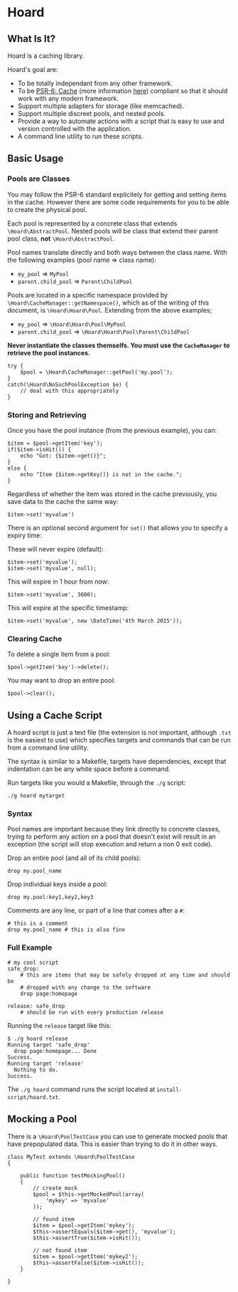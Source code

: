 Hoard
=====

What Is It?
-----------

Hoard is a caching library.

Hoard's goal are:

* To be totally independant from any other framework.
* To be [PSR-6: Cache](https://github.com/php-fig/fig-standards/pull/149) (more
  information [here](https://github.com/Crell/fig-standards/blob/76527139cad588c072beaedc116438e46ba2f70b/proposed/cache.md))
  compliant so that it should work with any modern framework.
* Support multiple adapters for storage (like memcached).
* Support multiple discreet pools, and nested pools.
* Provide a way to automate actions with a script that is easy to use and
  version controlled with the application.
* A command line utility to run these scripts.

Basic Usage
-----------
### Pools are Classes ###

You may follow the PSR-6 standard explicitely for getting and setting items in
the cache. However there are some code requirements for you to be able to
create the physical pool.

Each pool is represented by a concrete class that extends
`\Hoard\AbstractPool`. Nested pools will be class that extend their parent
pool class, **not** `\Hoard\AbstractPool`.

Pool names translate directly and both ways between the class name. With the
following examples (pool name => class name):

* `my_pool` => `MyPool`
* `parent.child_pool` => `Parent\ChildPool`

Pools are located in a specific namespace provided by
`\Hoard\CacheManager::getNamespace()`, which as of the writing of this
document, is `\Hoard\Hoard\Pool`. Extending from the above examples;

* `my_pool` => `\Hoard\Hoard\Pool\MyPool`
* `parent.child_pool` => `\Hoard\Hoard\Pool\Parent\ChildPool`

**Never instantiate the classes themselfs. You must use the `CacheManager` to
retrieve the pool instances.**

    try {
        $pool = \Hoard\CacheManager::getPool('my.pool');
    }
    catch(\Hoard\NoSuchPoolException $e) {
        // deal with this appropriately
    }
    
### Storing and Retrieving ###

Once you have the pool instance (from the previous example), you can:

    $item = $pool->getItem('key');
    if($item->isHit()) {
        echo "Got: {$item->get()}";
    }
    else {
        echo "Item {$item->getKey()} is not in the cache.";
    }    
    
Regardless of whether the item was stored in the cache previously, you save
data to the cache the same way:

    $item->set('myvalue')
    
There is an optional second argument for `set()` that allows you to specify a
expiry time:

These will never expire (default):

    $item->set('myvalue');       
    $item->set('myvalue', null);
    
This will expire in 1 hour from now:

    $item->set('myvalue', 3600);
    
This will expire at the specific timestamp:

    $item->set('myvalue', new \DateTime('4th March 2015'));

### Clearing Cache ###

To delete a single item from a pool:

    $pool->getItem('key')->delete();

You may want to drop an entire pool:

    $pool->clear();

Using a Cache Script
--------------------

A hoard script is just a text file (the extension is not important, although
`.txt` is the easiest to use) which specifies targets and commands that can be
run from a command line utility.

The syntax is similar to a Makefile, targets have dependencies, except that
indentation can be any white space before a command.

Run targets like you would a Makefile, through the `./g` script:

    ./g hoard mytarget
    
### Syntax ###

Pool names are important because they link directly to concrete classes, trying
to perform any action on a pool that doesn't exist will result in an exception
(the script will stop execution and return a non 0 exit code).

Drop an entire pool (and all of its child pools):

    drop my.pool_name

Drop individual keys inside a pool:

    drop my.pool:key1,key2,key3

Comments are any line, or part of a line that comes after a `#`:

    # this is a comment
    drop my.pool_name # this is also fine

### Full Example ###

    # my cool script
    safe_drop:
        # this are items that may be safely dropped at any time and should be
        # dropped with any change to the software
        drop page:homepage

    release: safe_drop
        # should be run with every production release

Running the `release` target like this:

    $ ./g hoard release
    Running target 'safe_drop'
      drop page:homepage... Done
    Success.
    Running target 'release'
      Nothing to do.
    Success.

The `./g hoard` command runs the script located at `install-script/hoard.txt`.

Mocking a Pool
--------------

There is a `\Hoard\PoolTestCase` you can use to generate mocked pools that
have prepopulated data. This is easier than trying to do it in other ways.

    class MyTest extends \Hoard\PoolTestCase
    {

        public function testMockingPool()
        {
            // create mock
            $pool = $this->getMockedPool(array(
                'mykey' => 'myvalue'
            ));

            // found item
            $item = $pool->getItem('mykey');
            $this->assertEquals($item->get(), 'myvalue');
            $this->assertTrue($item->isHit());

            // not found item
            $item = $pool->getItem('mykey2');
            $this->assertFalse($item->isHit());
        }

    }

